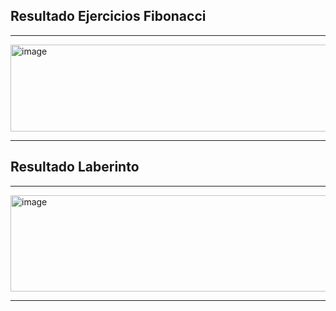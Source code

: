 ## Resultado Ejercicios Fibonacci
---
<img width="581" height="139" alt="image" src="https://github.com/user-attachments/assets/6f3586e6-90a6-41e7-80de-6b60d36c3635" />

---

## Resultado Laberinto
---
<img width="1339" height="154" alt="image" src="https://github.com/user-attachments/assets/dde294a5-900a-4f0b-89ef-001d1e4e2179" />

---
